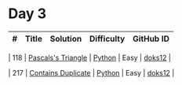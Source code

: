 # Day 3

| # | Title | Solution | Difficulty | GitHub ID |
|---| ----- | -------- | ---------- | --------- |

| 118 | [Pascals's Triangle](https://leetcode.com/problems/pascals-triangle/) | [Python](https://github.com/doks12/21-days-of-code/blob/main/Day%2003/PascalsTriangle_dooks12.py) | Easy | [doks12](https://github.com/doks12) |

| 217 | [Contains Duplicate](https://leetcode.com/problems/contains-duplicate/) | [Python](https://github.com/doks12/21-days-of-code/blob/main/Day%2003/ContainsDuplicate_doks12.py) | Easy | [doks12](https://github.com/doks12) |
